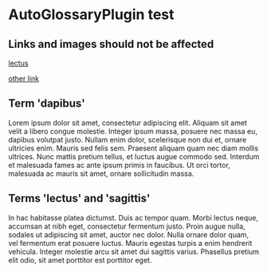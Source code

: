 # AutoGlossaryPlugin test

## Links and images should not be affected

[lectus](http://google.com)

[other link](http://dapibus.com)

## Term 'dapibus'

Lorem ipsum dolor sit amet, consectetur adipiscing elit. Aliquam sit amet velit a libero congue molestie. Integer ipsum massa, posuere nec massa eu, dapibus volutpat justo. Nullam enim dolor, scelerisque non dui et, ornare ultricies enim. Mauris sed felis sem. Praesent aliquam quam nec diam mollis ultrices. Nunc mattis pretium tellus, et luctus augue commodo sed. Interdum et malesuada fames ac ante ipsum primis in faucibus. Ut orci tortor, malesuada ac mauris sit amet, ornare sollicitudin massa.

## Terms 'lectus' and 'sagittis'

In hac habitasse platea dictumst. Duis ac tempor quam. Morbi lectus neque, accumsan at nibh eget, consectetur fermentum justo. Proin augue nulla, sodales ut adipiscing sit amet, auctor nec dolor. Nulla ornare dolor quam, vel fermentum erat posuere luctus. Mauris egestas turpis a enim hendrerit vehicula. Integer molestie arcu sit amet dui sagittis varius. Phasellus pretium elit odio, sit amet porttitor est porttitor eget.

